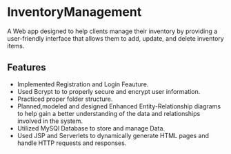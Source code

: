 # InventoryManagement

<p>
A Web app designed to help clients manage their inventory by providing a user-friendly interface that allows them to add, update, and delete inventory items. 
</p>

## Features
- Implemented Registration and Login Feauture.
- Used Bcrypt to to properly secure and encrypt user information.
- Practiced proper folder structure.
- Planned,modeled and designed Enhanced Entity-Relationship diagrams to help gain a better understanding of the data and relationships involved in the system.  
- Utilized MySQl Database to store and manage Data.
- Used JSP and Serverlets to dynamically generate HTML pages and handle HTTP requests and responses.

